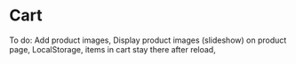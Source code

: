 # Cart
To do:
Add product images,
Display product images (slideshow) on product page,
LocalStorage, items in cart stay there after reload,
